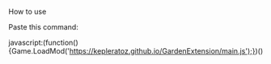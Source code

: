 How to use

Paste this command:

javascript:(function(){Game.LoadMod('https://kepleratoz.github.io/GardenExtension/main.js');})()
